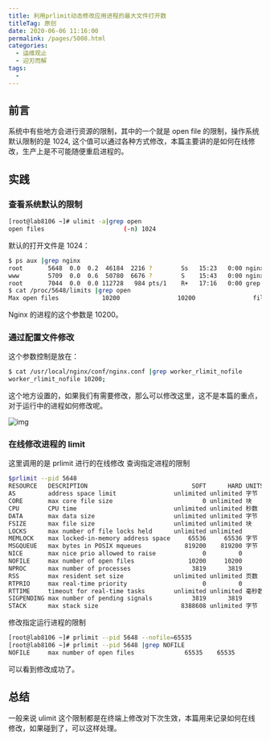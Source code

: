 ```yaml
---
title: 利用prlimit动态修改应用进程的最大文件打开数
titleTag: 原创
date: 2020-06-06 11:16:00
permalink: /pages/5008.html
categories:
  - 运维观止
  - 迎刃而解
tags:
  - 
---
```


## 前言



系统中有些地方会进行资源的限制，其中的一个就是 open file 的限制，操作系统默认限制的是 1024, 这个值可以通过各种方式修改，本篇主要讲的是如何在线修改，生产上是不可能随便重启进程的。



## 实践



### 查看系统默认的限制



```sh
[root@lab8106 ~]# ulimit -a|grep open
open files                      (-n) 1024
```



默认的打开文件是 1024：



```sh
$ ps aux |grep nginx
root       5648  0.0  0.2  46184  2216 ?        Ss   15:23   0:00 nginx: master process nginx
www        5709  0.0  0.6  50780  6676 ?        S    15:43   0:00 nginx: worker process
root       7044  0.0  0.0 112728   984 pts/1    R+   17:16   0:00 grep --color=auto nginx
$ cat /proc/5648/limits |grep open
Max open files            10200                10200                files
```



Nginx 的进程的这个参数是 10200。



### 通过配置文件修改



这个参数控制是放在：



```sh
$ cat /usr/local/nginx/conf/nginx.conf |grep worker_rlimit_nofile
worker_rlimit_nofile 10200;
```



这个地方设置的，如果我们有需要修改，那么可以修改这里，这不是本篇的重点，对于运行中的进程如何修改呢。





![img](http://t.eryajf.net/imgs/2021/09/eb822448b9245173.jpg)





### 在线修改进程的 limit



这里调用的是 prlimit 进行的在线修改
查询指定进程的限制



```sh
$prlimit --pid 5648
RESOURCE   DESCRIPTION                             SOFT      HARD UNITS
AS         address space limit                unlimited unlimited 字节
CORE       max core file size                         0 unlimited 块
CPU        CPU time                           unlimited unlimited 秒数
DATA       max data size                      unlimited unlimited 字节
FSIZE      max file size                      unlimited unlimited 块
LOCKS      max number of file locks held      unlimited unlimited
MEMLOCK    max locked-in-memory address space     65536     65536 字节
MSGQUEUE   max bytes in POSIX mqueues            819200    819200 字节
NICE       max nice prio allowed to raise             0         0
NOFILE     max number of open files               10200     10200
NPROC      max number of processes                 3819      3819
RSS        max resident set size              unlimited unlimited 页数
RTPRIO     max real-time priority                     0         0
RTTIME     timeout for real-time tasks        unlimited unlimited 毫秒数
SIGPENDING max number of pending signals           3819      3819
STACK      max stack size                       8388608 unlimited 字节
```



修改指定运行进程的限制



```sh
[root@lab8106 ~]# prlimit --pid 5648 --nofile=65535
[root@lab8106 ~]# prlimit --pid 5648 |grep NOFILE
NOFILE     max number of open files              65535    65535
```



可以看到修改成功了。



## 总结



一般来说 ulimit 这个限制都是在终端上修改对下次生效，本篇用来记录如何在线修改，如果碰到了，可以这样处理。
